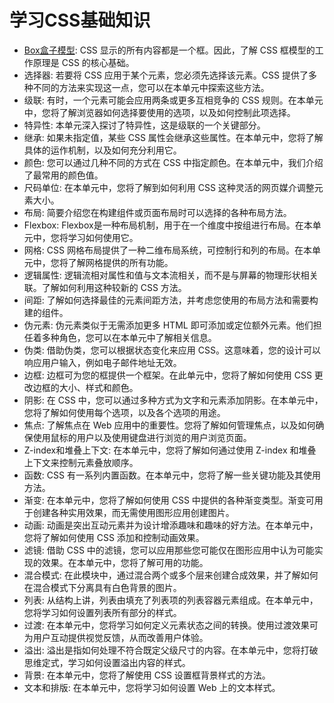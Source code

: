 # 学习CSS基础知识
* [Box盒子模型](./box_model): CSS 显示的所有内容都是一个框。因此，了解 CSS 框模型的工作原理是 CSS 的核心基础。
* 选择器: 若要将 CSS 应用于某个元素，您必须先选择该元素。CSS 提供了多种不同的方法来实现这一点，您可以在本单元中探索这些方法。
* 级联: 有时，一个元素可能会应用两条或更多互相竞争的 CSS 规则。在本单元中，您将了解浏览器如何选择要使用的选项，以及如何控制此项选择。
* 特异性: 本单元深入探讨了特异性，这是级联的一个关键部分。
* 继承: 如果未指定值，某些 CSS 属性会继承这些属性。在本单元中，您将了解具体的运作机制，以及如何充分利用它。
* 颜色: 您可以通过几种不同的方式在 CSS 中指定颜色。在本单元中，我们介绍了最常用的颜色值。
* 尺码单位: 在本单元中，您将了解到如何利用 CSS 这种灵活的网页媒介调整元素大小。
* 布局: 简要介绍您在构建组件或页面布局时可以选择的各种布局方法。
* Flexbox: Flexbox是一种布局机制，用于在一个维度中按组进行布局。在本单元中，您将学习如何使用它。
* 网格: CSS 网格布局提供了一种二维布局系统，可控制行和列的布局。在本单元中，您将了解网格提供的所有功能。
* 逻辑属性: 逻辑流相对属性和值与文本流相关，而不是与屏幕的物理形状相关联。了解如何利用这种较新的 CSS 方法。
* 间距: 了解如何选择最佳的元素间距方法，并考虑您使用的布局方法和需要构建的组件。
* 伪元素: 伪元素类似于无需添加更多 HTML 即可添加或定位额外元素。他们担任着多种角色，您可以在本单元中了解相关信息。
* 伪类: 借助伪类，您可以根据状态变化来应用 CSS。这意味着，您的设计可以响应用户输入，例如电子邮件地址无效。
* 边框: 边框可为您的框提供一个框架。在此单元中，您将了解如何使用 CSS 更改边框的大小、样式和颜色。
* 阴影: 在 CSS 中，您可以通过多种方式为文字和元素添加阴影。在本单元中，您将了解如何使用每个选项，以及各个选项的用途。
* 焦点: 了解焦点在 Web 应用中的重要性。您将了解如何管理焦点，以及如何确保使用鼠标的用户以及使用键盘进行浏览的用户浏览页面。
* Z-index和堆叠上下文: 在本单元中，您将了解如何通过使用 Z-index 和堆叠上下文来控制元素叠放顺序。
* 函数: CSS 有一系列内置函数。在本单元中，您将了解一些关键功能及其使用方法。
* 渐变: 在本单元中，您将了解如何使用 CSS 中提供的各种渐变类型。渐变可用于创建各种实用效果，而无需使用图形应用创建图片。
* 动画: 动画是突出互动元素并为设计增添趣味和趣味的好方法。在本单元中，您将了解如何使用 CSS 添加和控制动画效果。
* 滤镜: 借助 CSS 中的滤镜，您可以应用那些您可能仅在图形应用中认为可能实现的效果。在本单元中，您将了解可用的功能。
* 混合模式: 在此模块中，通过混合两个或多个层来创建合成效果，并了解如何在混合模式下分离具有白色背景的图片。
* 列表: 从结构上讲，列表由填充了列表项的列表容器元素组成。在本单元中，您将学习如何设置列表所有部分的样式。
* 过渡: 在本单元中，您将学习如何定义元素状态之间的转换。使用过渡效果可为用户互动提供视觉反馈，从而改善用户体验。
* 溢出: 溢出是指如何处理不符合既定父级尺寸的内容。在本单元中，您将打破思维定式，学习如何设置溢出内容的样式。
* 背景: 在本单元中，您将了解使用 CSS 设置框背景样式的方法。
* 文本和排版: 在本单元中，您将学习如何设置 Web 上的文本样式。